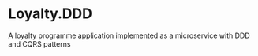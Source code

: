 # Loyalty.DDD
A loyalty programme application implemented as a microservice with DDD and CQRS patterns
